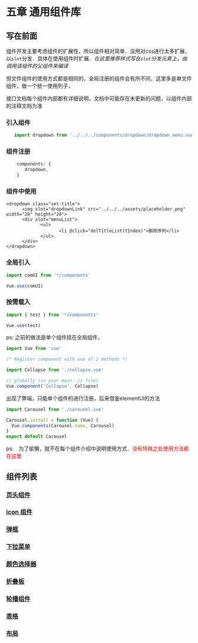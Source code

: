 # 五章 通用组件库

## 写在前面

组件开发主要考虑组件的扩展性，所以组件相对简单．没用对css进行太多扩展，以`slot`分发．具体在使用组件时扩展．*在这里推荐样式写在`slot`分发元素上，由调用该组件的父组件来编译*

但文件组件的使用方式都是相同的，全局注册的组件会有所不同，这里多是单文件组件，做一个统一使用列子，

接口文档每个组件内部都有详细说明，文档中可能存在未更新的问题，以组件内部的注释文档为准
### 引入组件
```javascript
   import dropdown from '../../../components/dropdown/dropdown_menu.vue'
```

### 组件注册
```javascript
    components: {
       dropdown,
    }
```

### 组件中使用
```vue
<dropdown class="set-title">
      <img slot="dropdownLink" src="../../../assets/placeholder.png" width="20" height="20">
      <div slot="menuList">
             <ul>
                    <li @click="delTitleList(tIndex)">删除序列</li>
             </ul>
      </div>
</dropdown>
```
### 全局引入

```js
import comUI from '*/components'

Vue.use(comUI)
```

### 按需载入

```js
import { test } from '*/components'

Vue.use(test)
```

ps:
之前的做法是单个组件挂在全局组件，
```js
import Vue from 'vue'

/* Register component with one of 2 methods */

import Collapse from './collapse.vue'

// globally (in your main .js file)
Vue.component('Collapse', Collapse)
```
出现了弊端，只能单个组件的进行注册，后来借鉴elementUI的方法
```js
import Carousel from './carousel.vue'

Carousel.install = function (Vue) {
  Vue.components(Carousel.name, Carousel)
}
export default Carousel

```

ps:　为了偷懒，就不在每个组件介绍中说明使用方式．<font color=red>没有特殊之处使用方法都在这里</font>


## 组件列表

### [页头组件](header.html)

### [icon 组件](icon.html)

### [弹框](toast.html)

### [下拉菜单](drawdown.html)

### [颜色选择器](color.html)

### [折叠板](collapse.html)

### [轮播组件](carousel.html)

### [表格](table.html)

### [布局](container.html)

